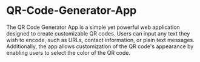 # QR-Code-Generator-App
The QR Code Generator App is a simple yet powerful web application designed to create customizable QR codes. Users can input any text they wish to encode, such as URLs, contact information, or plain text messages. Additionally, the app allows customization of the QR code's appearance by enabling users to select the color of the QR code.
